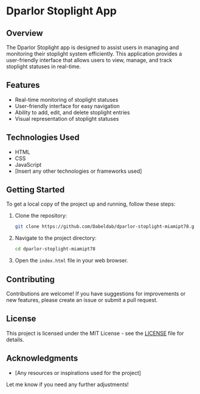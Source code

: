 # Dparlor Stoplight App

## Overview
The Dparlor Stoplight app is designed to assist users in managing and monitoring their stoplight system efficiently. This application provides a user-friendly interface that allows users to view, manage, and track stoplight statuses in real-time.

## Features
- Real-time monitoring of stoplight statuses
- User-friendly interface for easy navigation
- Ability to add, edit, and delete stoplight entries
- Visual representation of stoplight statuses

## Technologies Used
- HTML
- CSS
- JavaScript
- [Insert any other technologies or frameworks used]

## Getting Started
To get a local copy of the project up and running, follow these steps:

1. Clone the repository:
   ```bash
   git clone https://github.com/Dabeldab/dparlor-stoplight-miamipt78.git
   ```
2. Navigate to the project directory:
   ```bash
   cd dparlor-stoplight-miamipt78
   ```
3. Open the `index.html` file in your web browser.

## Contributing
Contributions are welcome! If you have suggestions for improvements or new features, please create an issue or submit a pull request.

## License
This project is licensed under the MIT License - see the [LICENSE](LICENSE) file for details.

## Acknowledgments
- [Any resources or inspirations used for the project]

Let me know if you need any further adjustments!

